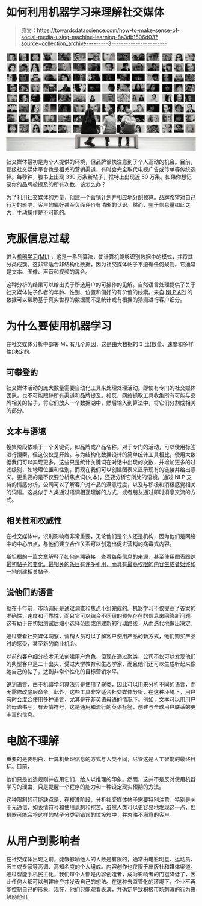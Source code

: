 # 如何利用机器学习来理解社交媒体

> 原文：<https://towardsdatascience.com/how-to-make-sense-of-social-media-using-machine-learning-8a3db1506d03?source=collection_archive---------3----------------------->

![](img/1cfbbf8b6dfefa03f662cdeee0145dd8.png)

社交媒体最初是为个人提供的环境，但品牌很快注意到了个人互动的机会。目前，顶级社交媒体平台也是相关的营销渠道，有时会完全取代电视广告或传单等传统选择。每秒钟，脸书上出现 330 万条新帖子，推特上出现近 50 万条。如果你想记录你的品牌被提及的所有次数，该怎么办？

为了利用社交媒体的力量，创建一个营销计划并相应地分配预算。品牌希望对自己行为的影响、客户的偏好甚至负面评价有清晰的认识。然而，鉴于信息量如此之大，手动操作是不可能的。

# 克服信息过载

进入[机器学习(ML)](https://topvendors.co/machine-learning/) ，这是一系列算法，使计算机能够识别数据中的模式，并将其分类成簇。这非常适合非结构化数据，因为社交媒体帖子不遵循任何规则。它通常是文本、图像、声音和视频的混合。

这种分析的结果可以给出关于所选用户的可操作的见解。自然语言处理提供了关于社交媒体帖子作者的年龄、性别、位置和偏好的有价值的线索。来自 [NLP API](https://indatalabs.com/natural-language-processing-api) 的数据可以帮助基于真实世界的数据而不是统计或有根据的猜测进行客户细分。

# 为什么要使用机器学习

在社交媒体分析中部署 ML 有几个原因，这是由大数据的 3 比(数量、速度和多样性)决定的。

## 可攀登的

社交媒体活动的庞大数量需要自动化工具来处理处理活动。即使有专门的社交媒体团队，也不可能跟踪所有渠道和品牌提及。相反，网络抓取工具收集所有可能与品牌相关的帖子，将它们放入一个数据湖中，然后输入到算法中，将它们分割成相关的部分。

## 文本与语境

搜集阶段依赖于一个关键词，如品牌或产品名称。对于专门的活动，可以使用标签进行搜索，但这仅仅是开始。与为结构化数据设计的简单统计工具相比，使用大数据我们可以实现更多。这些只是统计关键词在对话中出现的次数，并增加更多的过滤级别，如地理位置和性别，而现在我们可以创建图表来显示现有的链接并给出意义。更重要的是不仅要分析焦点词(文本)，还要分析它所处的语境。通过 NLP 支持的情感分析，公司可以了解客户对产品的满意程度，以及与积极和消极感觉相关的词语。这类似于人类通过语调相互理解的方式，或者朋友通过即时消息交流的方式。

## 相关性和权威性

在社交媒体中，识别影响者非常重要，无论他们是个人还是机构，因为他们是网络中的中心节点，与他们建立合作关系可以创造出促进营销的病毒式内容。

斯坦福的一篇[文章解释了如何追溯链接，查看每条信息的来源，甚至使用图表跟踪最初帖子的变化。最相关的条目有许多引用，而具有最高权限的内容生成者始终如一地创建相关帖子。](http://snap.stanford.edu/proj/socmedia-www/socMedia-www11-part1.pdf)

## 说他们的语言

就在十年前，市场调研是通过调查和焦点小组完成的。机器学习不仅提高了答案的准确性、速度和可靠性，而且它可以结合不同组的预先存在的信息来回答新问题。这有助于在初始测试后缩小选择范围或创建新的行动路线，从而迭代地做出决定。

通过查看社交媒体洞察，营销人员可以了解客户使用产品的新方式，他们购买产品时的感受，甚至新的商业机会。

以前的客户细分技术无法创建用户角色，但现在通过聚类，公司不仅可以发现他们的典型客户是二十出头、受过大学教育和生态学家，而且他们还可以生成听起来像她自己的帖子，达到非常个性化的目标营销水平。

说到语言，由于机器学习算法只是使用了聚类，因此可以用来分析不同的语言，而无需修改底层命令。此外，这些工具非常适合社交媒体分析，在这种环境下，用户有时会混合使用多种语言，尤其是在非英语母语的情况下。例如，文本可以用用户的母语书写，有表情符号，这是通用和流行的英语标签，创建与全球用户联系的更丰富的信息。

# 电脑不理解

重要的是要明白，计算机处理信息的方式与人类不同，尽管这是人工智能的最终目标。目前，

他们只是创造规则并应用它们，给人以推理的印象。然而，这并不是反对使用机器学习的理由，只是提醒一个程序的能力和一种设定现实预期的方法。

这种限制的可能缺点是，在校准阶段，分析社交媒体帖子需要特别注意，特别是关于元通信，如表情符号和使用讽刺和挖苦。虽然人类可以更容易地发现这一点，但机器可能会将这样的帖子分类到错误的垃圾箱中，并忽略不满意的客户。

# 从用户到影响者

在社交媒体出现之前，能够影响他人的人数是有限的，通常由电影明星、运动员、医生或专家等高调、高知名度的个人组成。内容创作也仅限于出版社和媒体渠道。通过智能手机民主化，我们每个人都是内容创造者，成为影响者的门槛降低了，因此任何人都可以创建帐户并发表自己的想法。在这种去监管化的环境下，企业不再能控制自己的形象。现在，他们只能观看表演，并确定导致积极市场刺激的行为来鼓励他们。